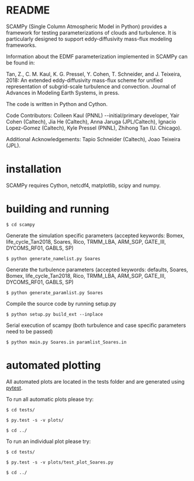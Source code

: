 # README #

SCAMPy (Single Column Atmospheric Model in Python) provides a framework for testing parameterizations of clouds and turbulence.
It is particularly designed to support eddy-diffusivity mass-flux modeling frameworks.

Information about the EDMF parameterization implemented in SCAMPy can be found in:

Tan, Z., C. M. Kaul, K. G. Pressel, Y. Cohen, T. Schneider, and J. Teixeira, 2018: An extended eddy-diffusivity mass-flux scheme for unified representation of subgrid-scale turbulence and convection. Journal of Advances in Modeling Earth Systems, in press.

The code is written in Python and Cython.

Code Contributors:
	Colleen Kaul (PNNL) --initial/primary developer,
	Yair Cohen (Caltech),
        Jia He (Caltech),
	Anna Jaruga (JPL/Caltech),
        Ignacio Lopez-Gomez (Caltech),
	Kyle Pressel (PNNL),
	Zhihong Tan (U. Chicago).

Additional Acknowledgements:
	Tapio Schneider (Caltech),
	Joao Teixeira (JPL).

# installation #

SCAMPy requires Cython, netcdf4, matplotlib, scipy and numpy.

# building and running #
```
$ cd scampy
```

Generate the simulation specific parameters (accepted keywords:  Bomex, life_cycle_Tan2018, Soares, Rico, TRMM_LBA, ARM_SGP, GATE_III, DYCOMS_RF01, GABLS, SP)
```
$ python generate_namelist.py Soares
```

Generate the turbulence parameters (accepted keywords: defaults, Soares, Bomex, life_cycle_Tan2018, Rico, TRMM_LBA, ARM_SGP, GATE_III, DYCOMS_RF01, GABLS, SP)
```
$ python generate_paramlist.py Soares
```

Compile the source code by running setup.py
```
$ python setup.py build_ext --inplace
```

Serial execution of scampy (both turbulence and case specific parameters need to be passed)
```
$ python main.py Soares.in paramlist_Soares.in
```

# automated plotting  #

All automated plots are located in the tests folder and are generated using [pytest](https://pytest.org/en/latest/).

To run all automatic plots please try:

```
$ cd tests/

$ py.test -s -v plots/

$ cd ../

```
To run an individual plot please try:

```
$ cd tests/

$ py.test -s -v plots/test_plot_Soares.py

$ cd ../

```
